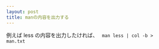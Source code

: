 ```yaml
---
layout: post
title: manの内容を出力する
---
```

例えば less の内容を出力したければ、
<code>
man less | col -b > man.txt
</code>

